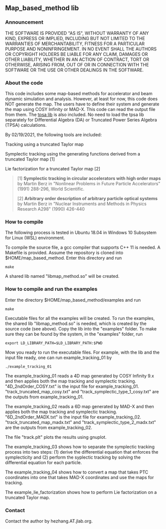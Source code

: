 ## Map_based_method lib

### Announcement

THE SOFTWARE IS PROVIDED "AS IS", WITHOUT WARRANTY OF ANY KIND, EXPRESS OR IMPLIED, INCLUDING BUT NOT LIMITED TO THE WARRANTIES OF MERCHANTABILITY, FITNESS FOR A PARTICULAR PURPOSE AND NONINFRINGEMENT. IN NO EVENT SHALL THE AUTHORS OR COPYRIGHT HOLDERS BE LIABLE FOR ANY CLAIM, DAMAGES OR OTHER LIABILITY, WHETHER IN AN ACTION OF CONTRACT, TORT OR OTHERWISE, ARISING FROM, OUT OF OR IN CONNECTION WITH THE SOFTWARE OR THE USE OR OTHER DEALINGS IN THE SOFTWARE.

### About the code

This code includes some map-based methods for accelerator and beam dynamic simulation and analysis. However, at least for now, this code does NOT generate the map. The users have to define their system and generate the map using COSY Infinity or MAD-X. This code can read the output file from them. The [tpsa lib](https://github.com/zhanghe9704/tpsa) is also included. No need to load the tpsa lib separately for Differential Algebra (DA) or  Truncated Power Series Algebra (TPSA) calculations. 

By 02/19/2021, the following tools are included:

Tracking using a truncated Taylor map

Symplectic tracking using the generating functions derived from a truncated Taylor map [1]

Lie factorization for a truncated Taylor map [2]



> [1] **Symplectic tracking in circular accelerators with high order maps** by Martin Berz in "Nonlinear Problems in Future Particle Accelerators" (1991) 288-296, World Scientific. 
>
> [2] **Arbitrary order description of arbitrary particle optical systems** by Martin Berz in "Nuclear Instruments and Methods in Physics Research A298" (1990) 426-440



### How to compile

The following process is tested in Ubuntu 18.04 in Windows 10 Subsystem for Linux (WSL) environment. 

To compile the source file, a gcc compiler that supports C++ 11 is needed. A Makefile is provided. Assume the repository is cloned into $HOME/map_based_method. Enter this directory and run 

```shell
make
```

A shared lib named "libmap_method.so" will be created. 

### How to compile and run the examples

Enter the directory $HOME/map_based_method/examples and run

```shell
make
```

Executable files for all the examples will be created.  To run the examples, the shared lib "libmap_method.so" is needed, which is created by the source code (see above).  Copy the lib into the "examples" folder. To make sure they can be found by the system, in the "examples" folder, run

```shell
export LD_LIBRARY_PATH=$LD_LIBRARY_PATH:$PWD
```

Mow you ready to run the executable files. For example, with the lib and the input file ready, one can run example_tracking_01 by  

```shell
./example_tracking_01
```



The example\_tracking_01 reads a 4D map generated by COSY Infinity 9.x and then applies both the map tracking and symplectic tracking. "4D\_2ndOrder_COSY.txt" is the input file for example\_tracking\_01. "track\_truncated\_map\_cosy.txt" and "track\_symplectic\_type\_1\_cosy.txt" are the outputs from example\_tracking\_01. 

The example\_tracking_02 reads a 6D map generated by MAD-X and then applies both the map tracking and symplectic tracking. "6D\_2ndOrder_MADX.txt" is the input file for example\_tracking\_02. "track\_truncated\_map\_madx.txt" and "track\_symplectic\_type\_2\_madx.txt" are the outputs from example\_tracking\_02. 

The file "track.plt" plots the results using gnuplot. 

The example\_tracking_03 shows how to separate the symplectic tracking process into two steps: (1) derive the differential equation that enforces the symplecticity and (2) perform the syplectic tracking by solving the differential equation for each particle. 

The example\_tracking_04 shows how to convert a map that takes PTC coordinates into one that takes MAD-X coordinates and use the maps for tracking. 

The example_lie_factorization shows how to perform Lie factorization on a truncated Taylor map. 

### Contact

Contact the author by hezhang.AT.jlab.org.

